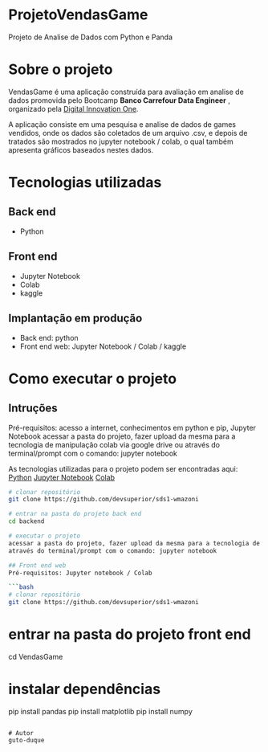 # ProjetoVendasGame
Projeto de Analise de Dados com Python e Panda
# Sobre o projeto


VendasGame é uma aplicação construída para avaliação em analise de dados promovida pelo Bootcamp **Banco Carrefour Data Engineer** , organizado pela [Digital Innovation One](https://web.digitalinnovation.one/track/banco-carrefour-data-engineer "Site da Digital Innovation One - DIO").

A aplicação consiste em uma pesquisa e analise de dados de games vendidos, onde os dados são coletados de um arquivo .csv, e depois de tratados são mostrados no jupyter notebook / colab, o qual também apresenta gráficos baseados nestes dados.


# Tecnologias utilizadas
## Back end
- Python

## Front end
- Jupyter Notebook
- Colab
- kaggle

## Implantação em produção
- Back end: python
- Front end web: Jupyter Notebook / Colab / kaggle


# Como executar o projeto

## Intruções
Pré-requisitos: acesso a internet, conhecimentos em python e pip, Jupyter Notebook
acessar a pasta do projeto, fazer upload da mesma para a tecnologia de manipulação colab via google drive ou
através do terminal/prompt com o comando: jupyter notebook

As tecnologias utilizadas para o projeto podem ser encontradas aqui:
[Python](https://www.python.org/)
[Jupyter Notebook](https://jupyter.org/)
[Colab](https://colab.research.google.com/notebooks)

```bash
# clonar repositório
git clone https://github.com/devsuperior/sds1-wmazoni

# entrar na pasta do projeto back end
cd backend

# executar o projeto
acessar a pasta do projeto, fazer upload da mesma para a tecnologia de manipulação colab via google drive ou
através do terminal/prompt com o comando: jupyter notebook

## Front end web
Pré-requisitos: Jupyter notebook / Colab

```bash
# clonar repositório
git clone https://github.com/devsuperior/sds1-wmazoni

```

# entrar na pasta do projeto front end
cd VendasGame

# instalar dependências
pip install pandas
pip install matplotlib
pip install numpy


```

# Autor
guto-duque
